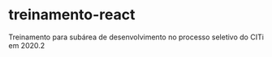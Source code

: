 # treinamento-react
Treinamento para subárea de desenvolvimento no processo seletivo do CITi em 2020.2
